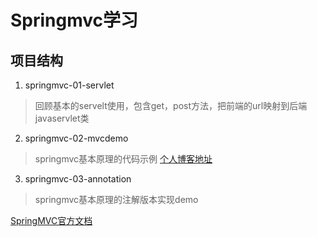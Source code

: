 # Springmvc学习

## 项目结构
1. springmvc-01-servlet
> 回顾基本的servelt使用，包含get，post方法，把前端的url映射到后端javaservlet类

2. springmvc-02-mvcdemo
> springmvc基本原理的代码示例
>[个人博客地址](http://ljh.gold/springmvc-yuan-li/)

3. springmvc-03-annotation
> springmvc基本原理的注解版本实现demo

[SpringMVC官方文档](https://docs.spring.io/spring-framework/docs/current/spring-framework-reference/web.html#mvc)